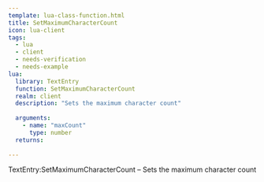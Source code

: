 ```yaml
---
template: lua-class-function.html
title: SetMaximumCharacterCount
icon: lua-client
tags:
  - lua
  - client
  - needs-verification
  - needs-example
lua:
  library: TextEntry
  function: SetMaximumCharacterCount
  realm: client
  description: "Sets the maximum character count"
  
  arguments:
    - name: "maxCount"
      type: number
  returns:
    
---
```


<div class="lua__search__keywords">
TextEntry:SetMaximumCharacterCount &#x2013; Sets the maximum character count
</div>
